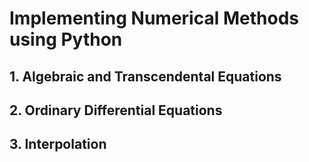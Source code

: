 # Implementing Numerical Methods using Python

## 1. Algebraic and Transcendental Equations

## 2. Ordinary Differential Equations

## 3. Interpolation